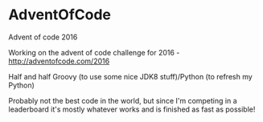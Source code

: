 # AdventOfCode
Advent of code 2016

Working on the advent of code challenge for 2016 - http://adventofcode.com/2016

Half and half Groovy (to use some nice JDK8 stuff)/Python (to refresh my Python)

Probably not the best code in the world, but since I'm competing in a leaderboard it's mostly whatever works and is finished as fast as possible!
